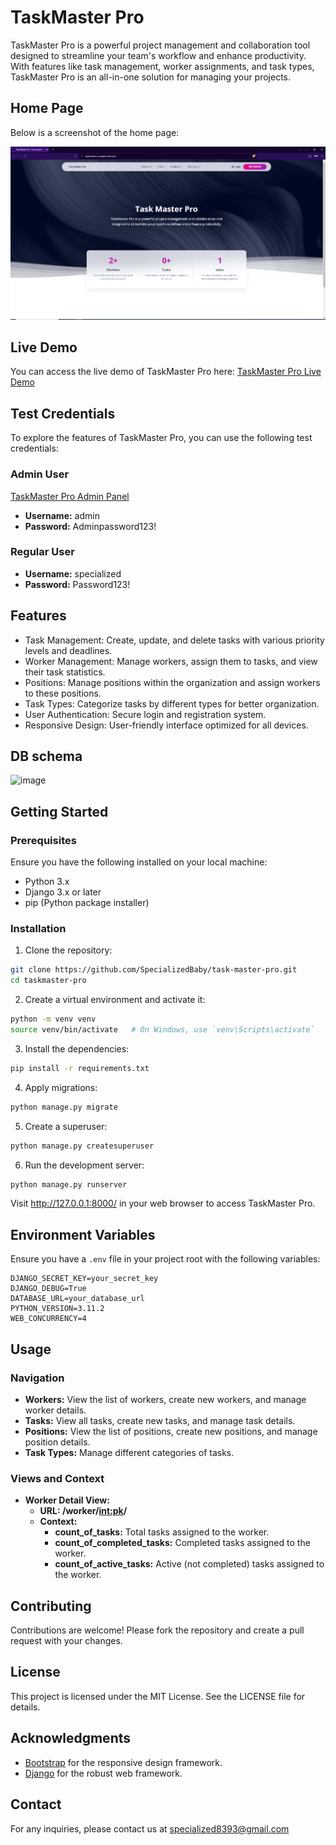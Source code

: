 # TaskMaster Pro

TaskMaster Pro is a powerful project management and collaboration tool designed to streamline your team's workflow and enhance productivity. With features like task management, worker assignments, and task types, TaskMaster Pro is an all-in-one solution for managing your projects.

## Home Page
Below is a screenshot of the home page:

![Home Page Screenshot](index.png)

## Live Demo
You can access the live demo of TaskMaster Pro here:
[TaskMaster Pro Live Demo](https://taskmaster-pro.onrender.com/)

## Test Credentials

To explore the features of TaskMaster Pro, you can use the following test credentials:

### Admin User
[TaskMaster Pro Admin Panel](https://taskmaster-pro.onrender.com/admin)
- **Username:** admin
- **Password:** Adminpassword123!

### Regular User
- **Username:** specialized
- **Password:** Password123!

## Features
- Task Management: Create, update, and delete tasks with various priority levels and deadlines.
- Worker Management: Manage workers, assign them to tasks, and view their task statistics.
- Positions: Manage positions within the organization and assign workers to these positions.
- Task Types: Categorize tasks by different types for better organization.
- User Authentication: Secure login and registration system.
- Responsive Design: User-friendly interface optimized for all devices.

## DB schema

![image](https://github.com/SpecializedBaby/task-master-pro/assets/32574679/56791c30-61ff-4b8c-88a0-d5a4dfc01f70)

## Getting Started
### Prerequisites

Ensure you have the following installed on your local machine:

- Python 3.x
- Django 3.x or later
- pip (Python package installer)

### Installation

1. Clone the repository:

```bash
git clone https://github.com/SpecializedBaby/task-master-pro.git
cd taskmaster-pro
```

2. Create a virtual environment and activate it:

```bash
python -m venv venv
source venv/bin/activate   # On Windows, use `venv\Scripts\activate`
```

3. Install the dependencies:

```bash
pip install -r requirements.txt
```

4. Apply migrations:

```bash
python manage.py migrate
```

5. Create a superuser:

```bash
python manage.py createsuperuser
```

6. Run the development server:

```bash
python manage.py runserver
```

Visit http://127.0.0.1:8000/ in your web browser to access TaskMaster Pro.

## Environment Variables

Ensure you have a `.env` file in your project root with the following variables:

```env
DJANGO_SECRET_KEY=your_secret_key
DJANGO_DEBUG=True
DATABASE_URL=your_database_url
PYTHON_VERSION=3.11.2
WEB_CONCURRENCY=4
```

## Usage
### Navigation
- **Workers:** View the list of workers, create new workers, and manage worker details.
- **Tasks:** View all tasks, create new tasks, and manage task details.
- **Positions:** View the list of positions, create new positions, and manage position details.
- **Task Types:** Manage different categories of tasks.

### Views and Context
- **Worker Detail View:**
  - **URL: /worker/<int:pk>/**
  - **Context:**
    - **count_of_tasks:** Total tasks assigned to the worker.
    - **count_of_completed_tasks:** Completed tasks assigned to the worker.
    - **count_of_active_tasks:** Active (not completed) tasks assigned to the worker.

## Contributing
Contributions are welcome! Please fork the repository and create a pull request with your changes.

## License
This project is licensed under the MIT License. See the LICENSE file for details.

## Acknowledgments
- [Bootstrap](https://getbootstrap.com/docs/5.3/getting-started/introduction/) for the responsive design framework.
- [Django](https://www.djangoproject.com/) for the robust web framework.

## Contact
For any inquiries, please contact us at specialized8393@gmail.com


